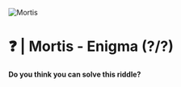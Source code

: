 ![Mortis](https://pbs.twimg.com/profile_banners/1245441357709291529/1639605110/1500x500)

# ❓ | Mortis - Enigma (?/?)
**Do you think you can solve this riddle?**
<!--
## ℹ️ | Info

**This is a [Next.js](https://nextjs.org/) project bootstrapped with [`create-next-app`](https://github.com/vercel/next.js/tree/canary/packages/create-next-app).**

## 📖 |  Learn More

**To learn more about Next.js, take a look at the following resources:**

- **[Next.js Documentation](https://nextjs.org/docs) - learn about Next.js features and API.**
- **[Learn Next.js](https://nextjs.org/learn) - an interactive Next.js tutorial.**
-->
